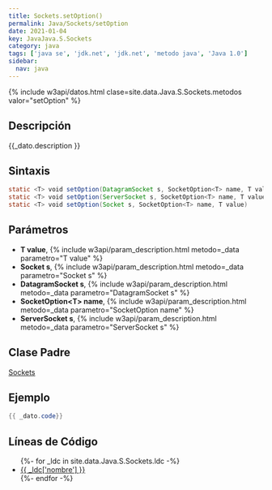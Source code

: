 ```yaml
---
title: Sockets.setOption()
permalink: Java/Sockets/setOption
date: 2021-01-04
key: JavaJava.S.Sockets
category: java
tags: ['java se', 'jdk.net', 'jdk.net', 'metodo java', 'Java 1.0']
sidebar: 
  nav: java
---
```


{% include w3api/datos.html clase=site.data.Java.S.Sockets.metodos valor="setOption" %}

## Descripción
{{_dato.description }}

## Sintaxis
~~~java
static <T> void setOption(DatagramSocket s, SocketOption<T> name, T value)
static <T> void setOption(ServerSocket s, SocketOption<T> name, T value)
static <T> void setOption(Socket s, SocketOption<T> name, T value)
~~~

## Parámetros
* **T value**,  {% include w3api/param_description.html metodo=_data parametro="T value" %}
* **Socket s**,  {% include w3api/param_description.html metodo=_data parametro="Socket s" %}
* **DatagramSocket s**,  {% include w3api/param_description.html metodo=_data parametro="DatagramSocket s" %}
* **SocketOption&lt;T&gt; name**,  {% include w3api/param_description.html metodo=_data parametro="SocketOption<T> name" %}
* **ServerSocket s**,  {% include w3api/param_description.html metodo=_data parametro="ServerSocket s" %}

## Clase Padre
[Sockets](/Java/Sockets/)

## Ejemplo
~~~java
{{ _dato.code}}
~~~

## Líneas de Código
<ul>
{%- for _ldc in site.data.Java.S.Sockets.ldc -%}
   <li>
       <a href="{{_ldc['url'] }}">{{ _ldc['nombre'] }}</a>
   </li>
{%- endfor -%}
</ul>
